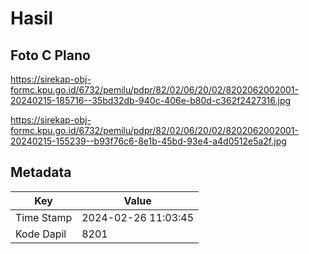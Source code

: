 # Hasil

## Foto C Plano

https://sirekap-obj-formc.kpu.go.id/6732/pemilu/pdpr/82/02/06/20/02/8202062002001-20240215-185716--35bd32db-940c-406e-b80d-c362f2427316.jpg

https://sirekap-obj-formc.kpu.go.id/6732/pemilu/pdpr/82/02/06/20/02/8202062002001-20240215-155239--b93f76c6-8e1b-45bd-93e4-a4d0512e5a2f.jpg


## Metadata

| Key        | Value               |
| ---------- | ------------------- |
| Time Stamp | 2024-02-26 11:03:45 |
| Kode Dapil | 8201                |



